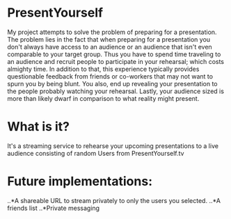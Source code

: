 # PresentYourself
My project attempts to solve the problem of preparing for a presentation.
The problem lies in the fact that when preparing for a presentation you don't always have access to an audience or an audience that isn't even comparable to your target group.  Thus you have to spend time traveling to an audience and recruit people to participate in your rehearsal; which costs almighty time. In addition to that, this experience typically provides questionable feedback from friends or co-workers that may not want to spurn you by being blunt. You also, end up revealing your presentation to the people probably watching your rehearsal. Lastly, your audience sized is more than likely dwarf in comparison to what reality might present.

# What is it?
It's a streaming service to rehearse your upcoming presentations to a live audience consisting of random Users from PresentYourself.tv

# Future implementations:

..*A shareable URL to stream privately to only the users you selected.
..*A friends list
..*Private messaging
